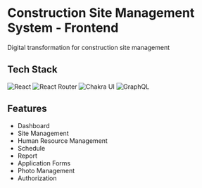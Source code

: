 # Construction Site Management System - Frontend
Digital transformation for construction site management
## Tech Stack
![React](https://img.shields.io/badge/React-20232A?style=for-the-badge&logo=react&logoColor=61DAFB) ![React Router](https://img.shields.io/badge/React_Router-CA4245?style=for-the-badge&logo=react-router&logoColor=white) ![Chakra UI](https://img.shields.io/badge/Chakra--UI-319795?style=for-the-badge&logo=chakra-ui&logoColor=white) ![GraphQL](https://img.shields.io/badge/Apollo%20GraphQL-311C87?&style=for-the-badge&logo=Apollo%20GraphQL&logoColor=white)
## Features
- Dashboard
- Site Management
- Human Resource Management
- Schedule
- Report
- Application Forms
- Photo Management
- Authorization

